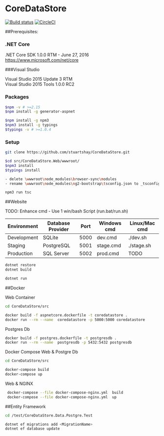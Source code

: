 # CoreDataStore

[![Build status](https://ci.appveyor.com/api/projects/status/4j2ebt69uw0e0wmg/branch/master?svg=true)](https://ci.appveyor.com/project/StuartShay/coredatastore/branch/master)
[![CircleCI](https://circleci.com/gh/stuartshay/CoreDataStore.svg?style=svg)](https://circleci.com/gh/stuartshay/CoreDataStore)

##Prerequisites:

### .NET Core 
.NET Core SDK 1.0.0 RTM  - June 27, 2016    
https://www.microsoft.com/net/core  

###Visual Studio  

Visual Studio 2015 Update 3 RTM     
Visual Studio 2015 Tools 1.0.0 RC2

### Packages 
```bash
$npm -v # >=2.15
$npm install -g generator-aspnet

$npm install -g npm3
$npm3 install -g typings
$typings -v # >=1.0.4
```

### Setup

```bash
git clone https://github.com/stuartshay/CoreDataStore.git
```

```bash
$cd src/CoreDataStore.Web/wwwroot/
$npm3 install
$typings install
```

```bash
- delete \wwwroot\node_modules\browser-sync\modules
- rename \wwwroot\node_modules\ng2-bootstrap\tsconfig.json to _tsconfig.json
```

```bash
npm3 run tsc
```

##Website

TODO: Enhance cmd - Use 1 win/bash Script (run.bat/run.sh)    

| Environment   | Database Provider     | Port  | Windows cmd  | Linux/Mac cmd
|---------------| ----------------------|:-----:|--------------|--------------
| Development   | SQLite                | 5000  | dev.cmd      | ./dev.sh   
| Staging       | PostgreSQL            | 5001  | stage.cmd    | ./stage.sh
| Production    | SQL Server            | 5002  | prod.cmd     | TODO


```bash
dotnet restore
dotnet build

dotnet run
```
##Docker   

Web Container
```bash
cd CoreDataStore/src

docker build -f aspnetcore.dockerfile -t coredatastore . 
docker run --rm --name  coredatastore -p 5000:5000 coredatastore
```

Postgres Db

```bash
docker build -f postgres.dockerfile -t postgresdb .
docker run --rm --name  postgresdb -p 5432:5432 postgresdb
```

Docker Compose Web & Postgre Db

```bash
cd CoreDataStore/src

docker-compose build 
docker-compose up
```

Web & NGINX

```bash
 docker-compose --file docker-compose-nginx.yml  build 
 docker-compose --file docker-compose-nginx.yml  up
```

##Entity Framework

```bash
cd /test/CoreDataStore.Data.Postgre.Test

dotnet ef migrations add <MigrationName>
dotnet ef database update
```



